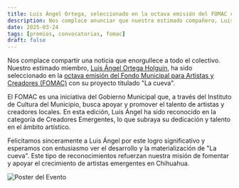 ```yaml
---
title: Luis Ángel Ortega, seleccionado en la octava emisión del FOMAC con su proyecto "La cueva"
description: Nos complace anunciar que nuestra estimado compañero, Luis Ángel Ortega, ha sido seleccionado en la octava emisión del Fondo Municipal para Artistas y Creadores (FOMAC).
date: 2025-03-24
tags: [premios, convocatorias, fomac]
draft: false
---
```


Nos complace compartir una noticia que enorgullece a todo el colectivo. Nuestro estimado miembro, [Luis Ángel Ortega Holguín](/authors/luis-angel-ortega/), ha sido seleccionado en la [octava emisión del Fondo Municipal para Artistas y Creadores (FOMAC)](https://www.municipiochihuahua.gob.mx/CCS/Prensa/Anuncia_Municipio_a_los_seleccionados_de_la_octava_emisi%C3%B3n_del_FOMAC) con su proyecto titulado "La cueva".

El FOMAC es una iniciativa del Gobierno Municipal que, a través del Instituto de Cultura del Municipio, busca apoyar y promover el talento de artistas y creadores locales. En esta edición, Luis Ángel ha sido reconocido en la categoría de Creadores Emergentes, lo que subraya su dedicación y talento en el ámbito artístico.

Felicitamos sinceramente a Luis Ángel por este logro significativo y esperamos con entusiasmo ver el desarrollo y la materialización de "La cueva". Este tipo de reconocimientos refuerzan nuestra misión de fomentar y apoyar el crecimiento de artistas emergentes en Chihuahua.

![Poster del Evento](/images/posts/luis-angel-fomac-8.jpeg)
